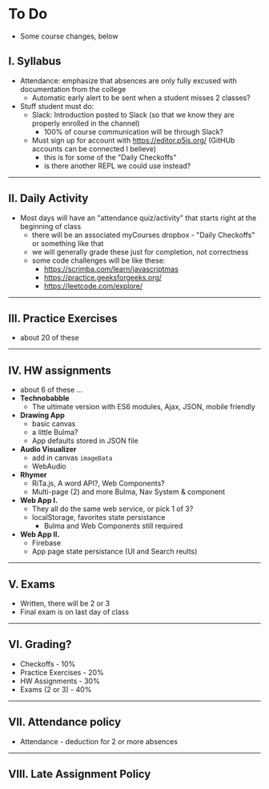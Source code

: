 # To Do

- Some course changes, below

## I. Syllabus

- Attendance: emphasize that absences are only fully excused with documentation from the college
  - Automatic early alert to be sent when a student misses 2 classes?
- Stuff student must do:
  - Slack: Introduction posted to Slack (so that we know they are properly enrolled in the channel)
    - 100% of course communication will be through Slack?
  - Must sign up for account with https://editor.p5js.org/ (GitHUb accounts can be connected I believe)
    - this is for some of the "Daily Checkoffs"
    - is there another REPL we could use instead?

<hr>


## II. Daily Activity

- Most days will have an "attendance quiz/activity" that starts right at the beginning of class
  - there will be an associated myCourses dropbox - "Daily Checkoffs" or something like that
  - we will generally grade these just for completion, not correctness
  - some code challenges will be like these: 
    - https://scrimba.com/learn/javascriptmas
    - https://practice.geeksforgeeks.org/
    - https://leetcode.com/explore/
 
<hr>

## III. Practice Exercises
- about 20 of these
 
<hr>

## IV. HW assignments
- about 6 of these ...
- **Technobabble** 
  - The ultimate version with ES6 modules, Ajax, JSON, mobile friendly
- **Drawing App**
  - basic canvas
  - a little Bulma?
  - App defaults stored in JSON file
- **Audio Visualizer**
  - add in canvas `imageData`
  - WebAudio
- **Rhymer**
  - RiTa.js, A word API?, Web Components?
  - Multi-page (2) and more Bulma, Nav System & component
- **Web App I.**
  - They all do the same web service, or pick 1 of 3?
  - localStorage, favorites state persistance
    - Bulma and Web Components still required
- **Web App II.**
  - Firebase
  - App page state persistance (UI and Search reults)

<hr>

## V. Exams
- Written, there will be 2 or 3
- Final exam is on last day of class

<hr>

## VI. Grading?

- Checkoffs - 10%
- Practice Exercises - 20%
- HW Assignments - 30%
- Exams (2 or 3) - 40%

<hr>

## VII. Attendance policy
- Attendance - deduction for 2 or more absences

<hr>

## VIII. Late Assignment Policy

